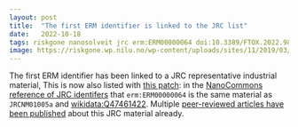 ```yaml
---
layout: post
title:  "The first ERM identifier is linked to the JRC list"
date:   2022-10-18
tags: riskgone nanosolveit jrc erm:ERM00000064 doi:10.3389/FTOX.2022.981701 nanocommons erm:ERM00000063 doi:10.5281/ZENODO.8015080
image: https://riskgone.wp.nilu.no/wp-content/uploads/sites/11/2019/03/cropped-RISKGONE_Logo_96.png
---
```


The first ERM identifier has been linked to a JRC representative industrial material,
This is now also listed with [this patch](https://github.com/NanoCommons/specifications/commit/44c25e04055c3042510d3de106fe6b16d99af850):
in the [NanoCommons reference of JRC identifers](https://nanocommons.github.io/specifications/jrc/) that
`erm:ERM00000064` is the same material as `JRCNM01005a` and [wikidata:Q47461422](http://wikidata.org/entity/Q47461422).
Multiple [peer-reviewed articles have been published](https://scholia.toolforge.org/topic/Q47461422#recently-published-works)
about this JRC material already.
